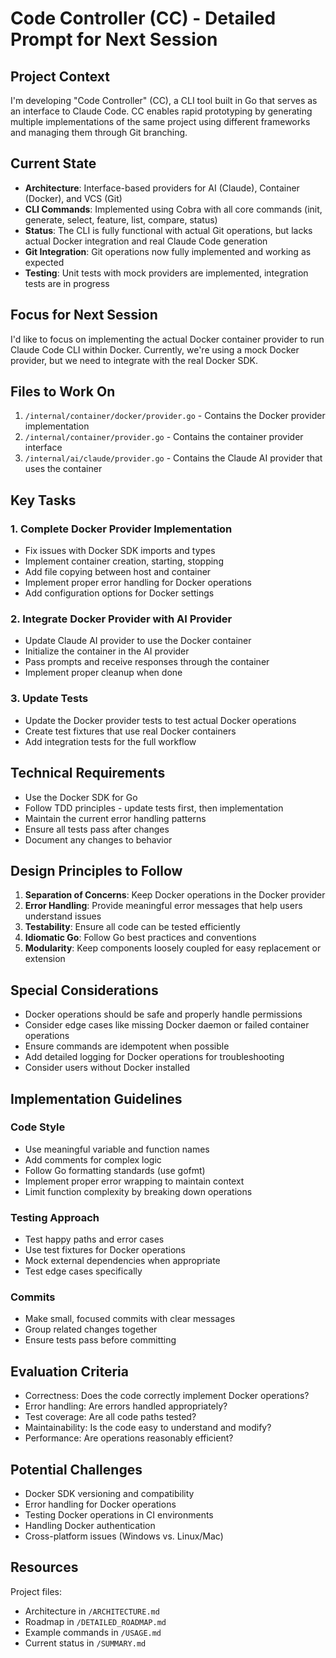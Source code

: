# Code Controller (CC) - Detailed Prompt for Next Session

## Project Context
I'm developing "Code Controller" (CC), a CLI tool built in Go that serves as an interface to Claude Code. CC enables rapid prototyping by generating multiple implementations of the same project using different frameworks and managing them through Git branching.

## Current State
- **Architecture**: Interface-based providers for AI (Claude), Container (Docker), and VCS (Git)
- **CLI Commands**: Implemented using Cobra with all core commands (init, generate, select, feature, list, compare, status)
- **Status**: The CLI is fully functional with actual Git operations, but lacks actual Docker integration and real Claude Code generation
- **Git Integration**: Git operations now fully implemented and working as expected
- **Testing**: Unit tests with mock providers are implemented, integration tests are in progress

## Focus for Next Session
I'd like to focus on implementing the actual Docker container provider to run Claude Code CLI within Docker. Currently, we're using a mock Docker provider, but we need to integrate with the real Docker SDK.

## Files to Work On
1. `/internal/container/docker/provider.go` - Contains the Docker provider implementation
2. `/internal/container/provider.go` - Contains the container provider interface
3. `/internal/ai/claude/provider.go` - Contains the Claude AI provider that uses the container

## Key Tasks

### 1. Complete Docker Provider Implementation
- Fix issues with Docker SDK imports and types
- Implement container creation, starting, stopping
- Add file copying between host and container
- Implement proper error handling for Docker operations
- Add configuration options for Docker settings

### 2. Integrate Docker Provider with AI Provider
- Update Claude AI provider to use the Docker container
- Initialize the container in the AI provider
- Pass prompts and receive responses through the container
- Implement proper cleanup when done

### 3. Update Tests
- Update the Docker provider tests to test actual Docker operations
- Create test fixtures that use real Docker containers
- Add integration tests for the full workflow

## Technical Requirements
- Use the Docker SDK for Go
- Follow TDD principles - update tests first, then implementation
- Maintain the current error handling patterns
- Ensure all tests pass after changes
- Document any changes to behavior

## Design Principles to Follow
1. **Separation of Concerns**: Keep Docker operations in the Docker provider
2. **Error Handling**: Provide meaningful error messages that help users understand issues
3. **Testability**: Ensure all code can be tested efficiently
4. **Idiomatic Go**: Follow Go best practices and conventions
5. **Modularity**: Keep components loosely coupled for easy replacement or extension

## Special Considerations
- Docker operations should be safe and properly handle permissions
- Consider edge cases like missing Docker daemon or failed container operations
- Ensure commands are idempotent when possible
- Add detailed logging for Docker operations for troubleshooting
- Consider users without Docker installed

## Implementation Guidelines

### Code Style
- Use meaningful variable and function names
- Add comments for complex logic
- Follow Go formatting standards (use gofmt)
- Implement proper error wrapping to maintain context
- Limit function complexity by breaking down operations

### Testing Approach
- Test happy paths and error cases
- Use test fixtures for Docker operations
- Mock external dependencies when appropriate
- Test edge cases specifically

### Commits
- Make small, focused commits with clear messages
- Group related changes together
- Ensure tests pass before committing

## Evaluation Criteria
- Correctness: Does the code correctly implement Docker operations?
- Error handling: Are errors handled appropriately?
- Test coverage: Are all code paths tested?
- Maintainability: Is the code easy to understand and modify?
- Performance: Are operations reasonably efficient?

## Potential Challenges
- Docker SDK versioning and compatibility
- Error handling for Docker operations
- Testing Docker operations in CI environments
- Handling Docker authentication
- Cross-platform issues (Windows vs. Linux/Mac)

## Resources
Project files:
- Architecture in `/ARCHITECTURE.md`
- Roadmap in `/DETAILED_ROADMAP.md`
- Example commands in `/USAGE.md`
- Current status in `/SUMMARY.md`